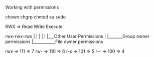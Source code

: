 Working with permissions

chown
chgrp
chmod
su
sudo

RWX => Read Write Execute

rwx-rwx-rwx
 |   |   |
 |   |   |___Other User Permissions
 |   |_______Group owner permissions
 |___________File owner permissions

rwx => 111 => 7
rw- => 110 => 6
r-x => 101 => 5
r-- => 100 => 4